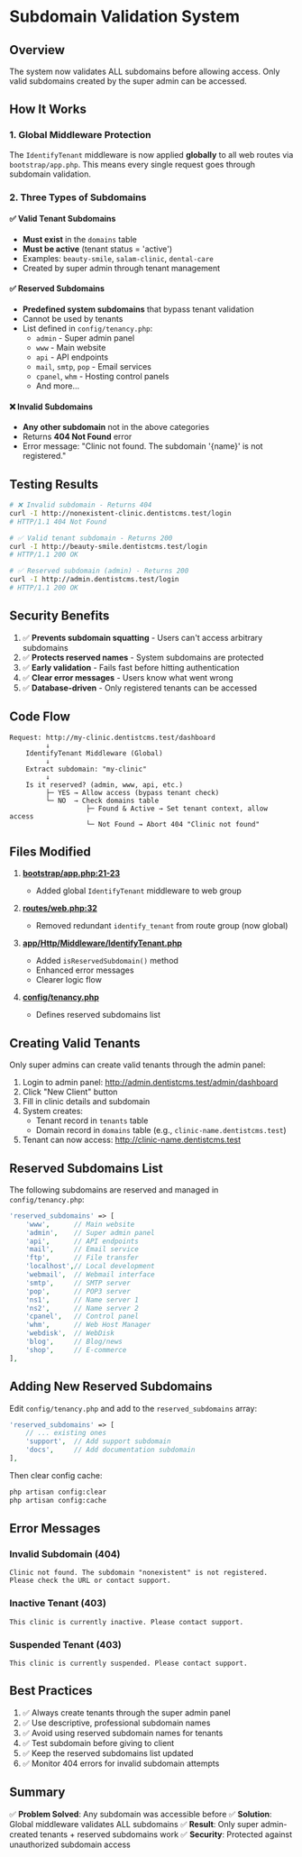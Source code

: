# Subdomain Validation System

## Overview

The system now validates ALL subdomains before allowing access. Only valid subdomains created by the super admin can be accessed.

## How It Works

### 1. Global Middleware Protection

The `IdentifyTenant` middleware is now applied **globally** to all web routes via `bootstrap/app.php`. This means every single request goes through subdomain validation.

### 2. Three Types of Subdomains

#### ✅ Valid Tenant Subdomains
- **Must exist** in the `domains` table
- **Must be active** (tenant status = 'active')
- Examples: `beauty-smile`, `salam-clinic`, `dental-care`
- Created by super admin through tenant management

#### ✅ Reserved Subdomains
- **Predefined system subdomains** that bypass tenant validation
- Cannot be used by tenants
- List defined in `config/tenancy.php`:
  - `admin` - Super admin panel
  - `www` - Main website
  - `api` - API endpoints
  - `mail`, `smtp`, `pop` - Email services
  - `cpanel`, `whm` - Hosting control panels
  - And more...

#### ❌ Invalid Subdomains
- **Any other subdomain** not in the above categories
- Returns **404 Not Found** error
- Error message: "Clinic not found. The subdomain '{name}' is not registered."

## Testing Results

```bash
# ❌ Invalid subdomain - Returns 404
curl -I http://nonexistent-clinic.dentistcms.test/login
# HTTP/1.1 404 Not Found

# ✅ Valid tenant subdomain - Returns 200
curl -I http://beauty-smile.dentistcms.test/login
# HTTP/1.1 200 OK

# ✅ Reserved subdomain (admin) - Returns 200
curl -I http://admin.dentistcms.test/login
# HTTP/1.1 200 OK
```

## Security Benefits

1. ✅ **Prevents subdomain squatting** - Users can't access arbitrary subdomains
2. ✅ **Protects reserved names** - System subdomains are protected
3. ✅ **Early validation** - Fails fast before hitting authentication
4. ✅ **Clear error messages** - Users know what went wrong
5. ✅ **Database-driven** - Only registered tenants can be accessed

## Code Flow

```
Request: http://my-clinic.dentistcms.test/dashboard
         ↓
    IdentifyTenant Middleware (Global)
         ↓
    Extract subdomain: "my-clinic"
         ↓
    Is it reserved? (admin, www, api, etc.)
         ├─ YES → Allow access (bypass tenant check)
         └─ NO  → Check domains table
                   ├─ Found & Active → Set tenant context, allow access
                   └─ Not Found → Abort 404 "Clinic not found"
```

## Files Modified

1. **[bootstrap/app.php:21-23](bootstrap/app.php#L21-L23)**
   - Added global `IdentifyTenant` middleware to web group

2. **[routes/web.php:32](routes/web.php#L32)**
   - Removed redundant `identify_tenant` from route group (now global)

3. **[app/Http/Middleware/IdentifyTenant.php](app/Http/Middleware/IdentifyTenant.php)**
   - Added `isReservedSubdomain()` method
   - Enhanced error messages
   - Clearer logic flow

4. **[config/tenancy.php](config/tenancy.php)**
   - Defines reserved subdomains list

## Creating Valid Tenants

Only super admins can create valid tenants through the admin panel:

1. Login to admin panel: http://admin.dentistcms.test/admin/dashboard
2. Click "New Client" button
3. Fill in clinic details and subdomain
4. System creates:
   - Tenant record in `tenants` table
   - Domain record in `domains` table (e.g., `clinic-name.dentistcms.test`)
5. Tenant can now access: http://clinic-name.dentistcms.test

## Reserved Subdomains List

The following subdomains are reserved and managed in `config/tenancy.php`:

```php
'reserved_subdomains' => [
    'www',      // Main website
    'admin',    // Super admin panel
    'api',      // API endpoints
    'mail',     // Email service
    'ftp',      // File transfer
    'localhost',// Local development
    'webmail',  // Webmail interface
    'smtp',     // SMTP server
    'pop',      // POP3 server
    'ns1',      // Name server 1
    'ns2',      // Name server 2
    'cpanel',   // Control panel
    'whm',      // Web Host Manager
    'webdisk',  // WebDisk
    'blog',     // Blog/news
    'shop',     // E-commerce
],
```

## Adding New Reserved Subdomains

Edit `config/tenancy.php` and add to the `reserved_subdomains` array:

```php
'reserved_subdomains' => [
    // ... existing ones
    'support',  // Add support subdomain
    'docs',     // Add documentation subdomain
],
```

Then clear config cache:
```bash
php artisan config:clear
php artisan config:cache
```

## Error Messages

### Invalid Subdomain (404)
```
Clinic not found. The subdomain "nonexistent" is not registered.
Please check the URL or contact support.
```

### Inactive Tenant (403)
```
This clinic is currently inactive. Please contact support.
```

### Suspended Tenant (403)
```
This clinic is currently suspended. Please contact support.
```

## Best Practices

1. ✅ Always create tenants through the super admin panel
2. ✅ Use descriptive, professional subdomain names
3. ✅ Avoid using reserved subdomain names for tenants
4. ✅ Test subdomain before giving to client
5. ✅ Keep the reserved subdomains list updated
6. ✅ Monitor 404 errors for invalid subdomain attempts

## Summary

✅ **Problem Solved**: Any subdomain was accessible before
✅ **Solution**: Global middleware validates ALL subdomains
✅ **Result**: Only super admin-created tenants + reserved subdomains work
✅ **Security**: Protected against unauthorized subdomain access
